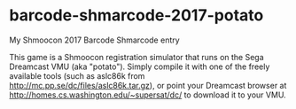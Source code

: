 # barcode-shmarcode-2017-potato
My Shmoocon 2017 Barcode Shmarcode entry

This game is a Shmoocon registration simulator that runs on the Sega Dreamcast VMU (aka "potato").
Simply compile it with one of the freely available tools (such as aslc86k from http://mc.pp.se/dc/files/aslc86k.tar.gz),
or point your Dreamcast browser at http://homes.cs.washington.edu/~supersat/dc/ to download it
to your VMU.
